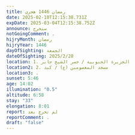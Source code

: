 ```yaml
---
title: رمضان 1446 هجري
date: 2025-02-10T12:15:38.731Z
expDate: 2025-03-04T12:15:38.752Z
announce: ستخرج
notGoingComment: .
hijryMonth: رمضان
hijryYear: 1446
dayOfSighting: الجمعة
dateOfSighting: 2025/2/28
location: 1. الجزيرة الجنوبية / جسر الشيخ جابر
location2: 2. مسجد المعصومين (ع) / كبد
location3: .
sunset: 5:46
age: 14:02
illumination: "0.5"
altitude: 6:58
stay: "33"
elongation: 8:01
report: لم تخرج بعد
reportComment: .
draft: "false"
---
```

